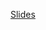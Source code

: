 [Slides](02.%20Algorithms%20&%20DS/06.%20Convex%20Hull/_assets/lesson_610_convex_hull_1_graham_scan.pdf)
